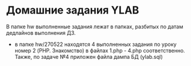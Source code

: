 # Домашние задания YLAB
В папке hw выполненные задания лежат в папках, разбитых по датам дедлайнов выполнения ДЗ.
- в папке hw/270522 находятся 4 выполненных задания по уроку номер 2 (PHP. Знакомство) в файлах 1.php - 4.php соответственно. Также, по задаче №4 приложен файла дампа БД (ylab.sql)
